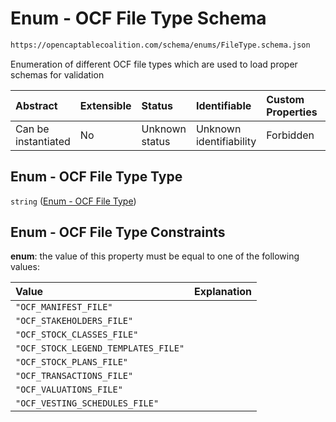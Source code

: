 # Enum - OCF File Type Schema

```txt
https://opencaptablecoalition.com/schema/enums/FileType.schema.json
```

Enumeration of different OCF file types which are used to load proper schemas for validation

| Abstract            | Extensible | Status         | Identifiable            | Custom Properties | Additional Properties | Access Restrictions | Defined In                                                                             |
| :------------------ | :--------- | :------------- | :---------------------- | :---------------- | :-------------------- | :------------------ | :------------------------------------------------------------------------------------- |
| Can be instantiated | No         | Unknown status | Unknown identifiability | Forbidden         | Allowed               | none                | [FileType.schema.json](../../schema/enums/FileType.schema.json "open original schema") |

## Enum - OCF File Type Type

`string` ([Enum - OCF File Type](filetype.md))

## Enum - OCF File Type Constraints

**enum**: the value of this property must be equal to one of the following values:

| Value                               | Explanation |
| :---------------------------------- | :---------- |
| `"OCF_MANIFEST_FILE"`               |             |
| `"OCF_STAKEHOLDERS_FILE"`           |             |
| `"OCF_STOCK_CLASSES_FILE"`          |             |
| `"OCF_STOCK_LEGEND_TEMPLATES_FILE"` |             |
| `"OCF_STOCK_PLANS_FILE"`            |             |
| `"OCF_TRANSACTIONS_FILE"`           |             |
| `"OCF_VALUATIONS_FILE"`             |             |
| `"OCF_VESTING_SCHEDULES_FILE"`      |             |
